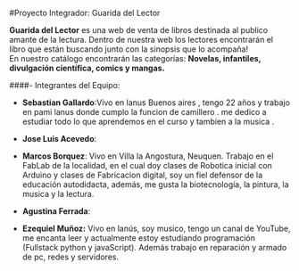#Proyecto Integrador: Guarida del Lector

**Guarida del Lector** es una web de venta de libros destinada al publico amante de la lectura. Dentro de nuestra web los lectores encontrarán el libro que están buscando junto con la sinopsis que lo acompaña!  
En nuestro catálogo encontrarán las categorías: **Novelas, infantiles, divulgación científica, comics y mangas.**

####- Integrantes del Equipo:

- **Sebastian Gallardo**:Vivo en lanus Buenos aires , tengo 22 años y trabajo en pami lanus donde cumplo la funcion de camillero . me dedico a estudiar todo lo que aprendemos en el curso y tambien a la musica .

- **Jose Luis Acevedo**: 

- **Marcos Borquez**: Vivo en Villa la Angostura, Neuquen. Trabajo en el FabLab de la localidad, en el cual doy clases de Robotica inicial con Arduino y clases de Fabricacion digital, soy un fiel defensor de la educación autodidacta, además, me gusta la biotecnología, la pintura, la musica y la lectura.

- **Agustina Ferrada**:

- **Ezequiel Muñoz:** Vivo en lanús, soy musico, tengo un canal de YouTube, me encanta leer y actualmente estoy estudiando programación (Fullstack python y javaScript). Además trabajo en reparación y armado de pc, redes y servidores.